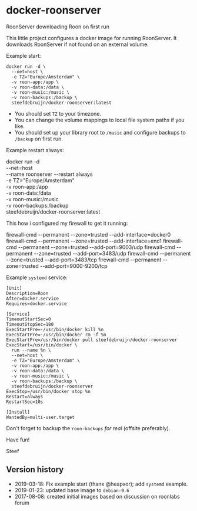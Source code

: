 # docker-roonserver
RoonServer downloading Roon on first run

This little project configures a docker image for running RoonServer.
It downloads RoonServer if not found on an external volume.

Example start:

    docker run -d \
      --net=host \
      -e TZ="Europe/Amsterdam" \
      -v roon-app:/app \
      -v roon-data:/data \
      -v roon-music:/music \
      -v roon-backups:/backup \
      steefdebruijn/docker-roonserver:latest
  
  * You should set `TZ` to your timezone.
  * You can change the volume mappings to local file system paths if you like.
  * You should set up your library root to `/music` and configure backups to `/backup` on first run.
  
Example restart always:

  docker run -d \
    --net=host \
    --name roonserver --restart always \
    -e TZ="Europe/Amsterdam" \
    -v roon-app:/app \
    -v roon-data:/data \
    -v roon-music:/music \
    -v roon-backups:/backup \
    steefdebruijn/docker-roonserver:latest

This how i configured my firewall to get it running:

  firewall-cmd --permanent --zone=trusted --add-interface=docker0
  firewall-cmd --permanent --zone=trusted --add-interface=eno1
  firewall-cmd --permanent --zone=trusted --add-port=9003/udp
  firewall-cmd --permanent --zone=trusted --add-port=3483/udp
  firewall-cmd --permanent --zone=trusted --add-port=3483/tcp
  firewall-cmd --permanent --zone=trusted --add-port=9000-9200/tcp    

Example `systemd` service:

    [Unit]
    Description=Roon
    After=docker.service
    Requires=docker.service
    
    [Service]
    TimeoutStartSec=0
    TimeoutStopSec=180
    ExecStartPre=-/usr/bin/docker kill %n
    ExecStartPre=-/usr/bin/docker rm -f %n
    ExecStartPre=/usr/bin/docker pull steefdebruijn/docker-roonserver
    ExecStart=/usr/bin/docker \
      run --name %n \
      --net=host \
      -e TZ="Europe/Amsterdam" \
      -v roon-app:/app \
      -v roon-data:/data \
      -v roon-music:/music \
      -v roon-backups:/backup \
      steefdebruijn/docker-roonserver
    ExecStop=/usr/bin/docker stop %n
    Restart=always
    RestartSec=10s
    
    [Install]
    WantedBy=multi-user.target


  Don't forget to backup the `roon-backups` *for real* (offsite preferably).

  Have fun!
  
  Steef

## Version history

  * 2019-03-18: Fix example start (thanx @heapxor); add `systemd` example.
  * 2019-01-23: updated base image to `debian-9.6`
  * 2017-08-08: created initial images based on discussion on roonlabs forum

